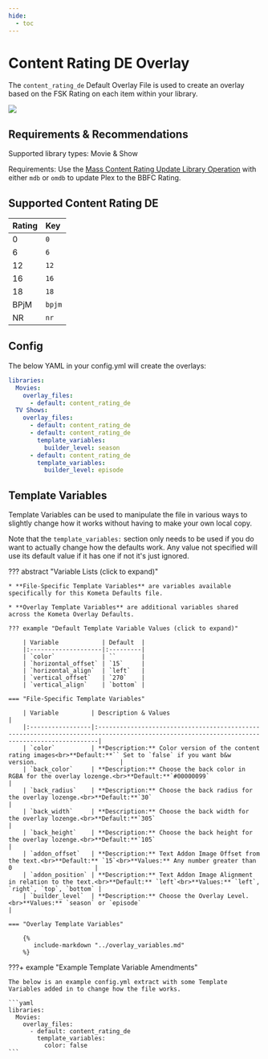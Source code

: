 ```yaml
---
hide:
  - toc
---
```

# Content Rating DE Overlay

The `content_rating_de` Default Overlay File is used to create an overlay based on the FSK Rating on each item within 
your library.

![](images/content_rating_de.png)

## Requirements & Recommendations

Supported library types: Movie & Show

Requirements: Use the [Mass Content Rating Update Library 
Operation](../../config/operations.md#mass-content-rating-update) with either `mdb` or `omdb` to update Plex to the BBFC 
Rating.

## Supported Content Rating DE

| Rating | Key    |
|:-------|:-------|
| 0      | `0`    |
| 6      | `6`    |
| 12     | `12`   |
| 16     | `16`   |
| 18     | `18`   |
| BPjM   | `bpjm` |
| NR     | `nr`   |

## Config

The below YAML in your config.yml will create the overlays:

```yaml
libraries:
  Movies:
    overlay_files:
      - default: content_rating_de
  TV Shows:
    overlay_files:
      - default: content_rating_de
      - default: content_rating_de
        template_variables:
          builder_level: season
      - default: content_rating_de
        template_variables:
          builder_level: episode
```

## Template Variables

Template Variables can be used to manipulate the file in various ways to slightly change how it works without having to 
make your own local copy.

Note that the `template_variables:` section only needs to be used if you do want to actually change how the defaults 
work. Any value not specified will use its default value if it has one if not it's just ignored.

??? abstract "Variable Lists (click to expand)"

    * **File-Specific Template Variables** are variables available specifically for this Kometa Defaults file.

    * **Overlay Template Variables** are additional variables shared across the Kometa Overlay Defaults.

    ??? example "Default Template Variable Values (click to expand)"

        | Variable            | Default  |
        |:--------------------|:---------|
        | `color`             | ``       |
        | `horizontal_offset` | `15`     |
        | `horizontal_align`  | `left`   |
        | `vertical_offset`   | `270`    |
        | `vertical_align`    | `bottom` |

    === "File-Specific Template Variables"

        | Variable         | Description & Values                                                                                                                        |
        |:-----------------|:--------------------------------------------------------------------------------------------------------------------------------------------|
        | `color`          | **Description:** Color version of the content rating images<br>**Default:**`` Set to `false` if you want b&w version.                       |
        | `back_color`     | **Description:** Choose the back color in RGBA for the overlay lozenge.<br>**Default:**`#00000099`                                          |
        | `back_radius`    | **Description:** Choose the back radius for the overlay lozenge.<br>**Default:**`30`                                                        |
        | `back_width`     | **Description:** Choose the back width for the overlay lozenge.<br>**Default:**`305`                                                        |
        | `back_height`    | **Description:** Choose the back height for the overlay lozenge.<br>**Default:**`105`                                                       |
        | `addon_offset`   | **Description:** Text Addon Image Offset from the text.<br>**Default:** `15`<br>**Values:** Any number greater than 0                       |
        | `addon_position` | **Description:** Text Addon Image Alignment in relation to the text.<br>**Default:** `left`<br>**Values:** `left`, `right`, `top`, `bottom` |
        | `builder_level`  | **Description:** Choose the Overlay Level.<br>**Values:** `season` or `episode`                                                             |

    === "Overlay Template Variables"

        {%
           include-markdown "../overlay_variables.md"
        %}
    
???+ example "Example Template Variable Amendments"

    The below is an example config.yml extract with some Template Variables added in to change how the file works.
    
    ```yaml
    libraries:
      Movies:
        overlay_files:
          - default: content_rating_de
            template_variables:
              color: false
    ```
